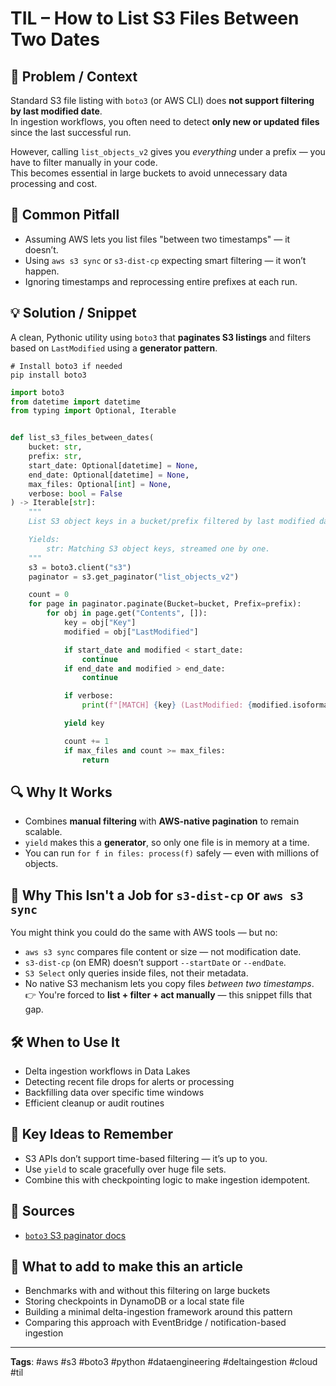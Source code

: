 # TIL – How to List S3 Files Between Two Dates

## 🎯 Problem / Context  
Standard S3 file listing with `boto3` (or AWS CLI) does **not support filtering by last modified date**.  
In ingestion workflows, you often need to detect **only new or updated files** since the last successful run.

However, calling `list_objects_v2` gives you *everything* under a prefix — you have to filter manually in your code.  
This becomes essential in large buckets to avoid unnecessary data processing and cost.

## 🐛 Common Pitfall  
- Assuming AWS lets you list files "between two timestamps" — it doesn’t.  
- Using `aws s3 sync` or `s3-dist-cp` expecting smart filtering — it won’t happen.  
- Ignoring timestamps and reprocessing entire prefixes at each run.

## 💡 Solution / Snippet  
A clean, Pythonic utility using `boto3` that **paginates S3 listings** and filters based on `LastModified` using a **generator pattern**.

```
# Install boto3 if needed
pip install boto3
```

```python
import boto3
from datetime import datetime
from typing import Optional, Iterable


def list_s3_files_between_dates(
    bucket: str,
    prefix: str,
    start_date: Optional[datetime] = None,
    end_date: Optional[datetime] = None,
    max_files: Optional[int] = None,
    verbose: bool = False
) -> Iterable[str]:
    """
    List S3 object keys in a bucket/prefix filtered by last modified date.

    Yields:
        str: Matching S3 object keys, streamed one by one.
    """
    s3 = boto3.client("s3")
    paginator = s3.get_paginator("list_objects_v2")

    count = 0
    for page in paginator.paginate(Bucket=bucket, Prefix=prefix):
        for obj in page.get("Contents", []):
            key = obj["Key"]
            modified = obj["LastModified"]

            if start_date and modified < start_date:
                continue
            if end_date and modified > end_date:
                continue

            if verbose:
                print(f"[MATCH] {key} (LastModified: {modified.isoformat()})")

            yield key

            count += 1
            if max_files and count >= max_files:
                return
```

## 🔍 Why It Works  
- Combines **manual filtering** with **AWS-native pagination** to remain scalable.  
- `yield` makes this a **generator**, so only one file is in memory at a time.  
- You can run `for f in files: process(f)` safely — even with millions of objects.

## 🧯 Why This Isn't a Job for `s3-dist-cp` or `aws s3 sync`  
You might think you could do the same with AWS tools — but no:

- `aws s3 sync` compares file content or size — not modification date.  
- `s3-dist-cp` (on EMR) doesn’t support `--startDate` or `--endDate`.  
- `S3 Select` only queries inside files, not their metadata.  
- No native S3 mechanism lets you copy files *between two timestamps*.  
👉 You're forced to **list + filter + act manually** — this snippet fills that gap.

## 🛠️ When to Use It  
- Delta ingestion workflows in Data Lakes  
- Detecting recent file drops for alerts or processing  
- Backfilling data over specific time windows  
- Efficient cleanup or audit routines

## 🧠 Key Ideas to Remember  
- S3 APIs don’t support time-based filtering — it’s up to you.  
- Use `yield` to scale gracefully over huge file sets.  
- Combine this with checkpointing logic to make ingestion idempotent.

## 📝 Sources
- [`boto3` S3 paginator docs](https://boto3.amazonaws.com/v1/documentation/api/latest/reference/services/s3.html#S3.Paginator.ListObjectsV2)  

## 📝 What to add to make this an article
- Benchmarks with and without this filtering on large buckets  
- Storing checkpoints in DynamoDB or a local state file  
- Building a minimal delta-ingestion framework around this pattern  
- Comparing this approach with EventBridge / notification-based ingestion

---

**Tags**: #aws #s3 #boto3 #python #dataengineering #deltaingestion #cloud #til
